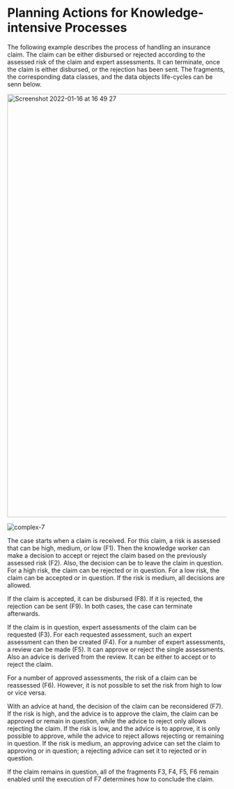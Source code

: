 # Planning Actions for Knowledge-intensive Processes

The following example describes the process of handling an insurance claim. The claim can be either disbursed or rejected according to the assessed risk of the claim and expert assessments. It can terminate, once the claim is either disbursed, or the rejection has been sent. The fragments, the corresponding data classes, and the data objects life-cycles can be senn below.

<img width="969" alt="Screenshot 2022-01-16 at 16 49 27" src="https://user-images.githubusercontent.com/32839252/149667168-8404d561-2d11-4de1-b2d8-3ad1b97db708.png">

![complex-7](https://user-images.githubusercontent.com/32839252/149667038-a75b633a-d95d-4216-bcdf-a5530472c9ed.png)

The case starts when a claim is received. For this claim, a risk is assessed that can be high, medium, or low (F1). Then the knowledge worker can make a decision to accept or reject the claim based on the previously assessed risk (F2). Also, the decision can be to leave the claim in question. For a high risk, the claim can be rejected or in question. For a low risk, the claim can be accepted or in question. If the risk is medium, all decisions are allowed.

If the claim is accepted, it can be disbursed (F8). If it is rejected, the rejection can be sent (F9). In both cases, the case can terminate afterwards.

If the claim is in question, expert assessments of the claim can be requested (F3). For each requested assessment, such an expert assessment can then be created (F4). For a number of expert assessments, a review can be made (F5). It can approve or reject the single assessments. Also an advice is derived from the review. It can be either to accept or to reject the claim.

For a number of approved assessments, the risk of a claim can be reassessed (F6). However, it is not possible to set the risk from high to low or vice versa.

With an advice at hand, the decision of the claim can be reconsidered (F7). If the risk is high, and the advice is to approve the claim, the claim can be approved or remain in question, while the advice to reject only allows rejecting the claim. If the risk is low, and the advice is to approve, it is only possible to approve, while the advice to reject allows rejecting or remaining in question. If the risk is medium, an approving advice can set the claim to approving or in question; a rejecting advice can set it to rejected or in question.

If the claim remains in question, all of the fragments F3, F4, F5, F6 remain enabled until the execution of F7 determines how to conclude the claim.
